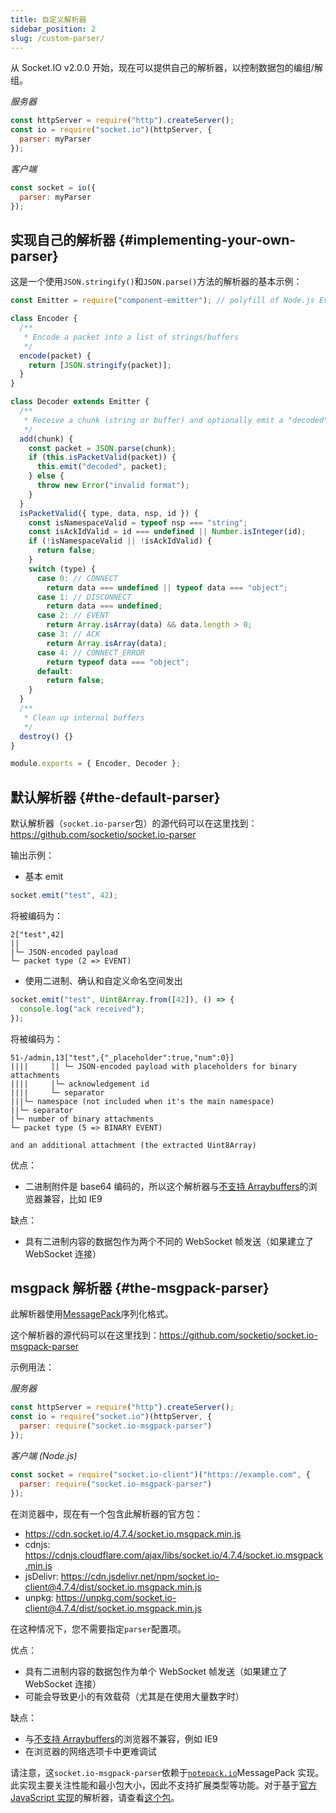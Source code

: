 ```yaml
---
title: 自定义解析器
sidebar_position: 2
slug: /custom-parser/
---
```


从 Socket.IO v2.0.0 开始，现在可以提供自己的解析器，以控制数据包的编组/解组。

*服务器*

```js
const httpServer = require("http").createServer();
const io = require("socket.io")(httpServer, {
  parser: myParser
});
```

*客户端*

```js
const socket = io({
  parser: myParser
});
```

## 实现自己的解析器 {#implementing-your-own-parser}

这是一个使用`JSON.stringify()`和`JSON.parse()`方法的解析器的基本示例：

```js
const Emitter = require("component-emitter"); // polyfill of Node.js EventEmitter in the browser 

class Encoder {
  /**
   * Encode a packet into a list of strings/buffers
   */
  encode(packet) {
    return [JSON.stringify(packet)];
  }
}

class Decoder extends Emitter {
  /**
   * Receive a chunk (string or buffer) and optionally emit a "decoded" event with the reconstructed packet
   */
  add(chunk) {
    const packet = JSON.parse(chunk);
    if (this.isPacketValid(packet)) {
      this.emit("decoded", packet);
    } else {
      throw new Error("invalid format");
    }
  }
  isPacketValid({ type, data, nsp, id }) {
    const isNamespaceValid = typeof nsp === "string";
    const isAckIdValid = id === undefined || Number.isInteger(id);
    if (!isNamespaceValid || !isAckIdValid) {
      return false;
    }
    switch (type) {
      case 0: // CONNECT
        return data === undefined || typeof data === "object";
      case 1: // DISCONNECT
        return data === undefined;
      case 2: // EVENT
        return Array.isArray(data) && data.length > 0;
      case 3: // ACK
        return Array.isArray(data);
      case 4: // CONNECT_ERROR
        return typeof data === "object";
      default:
        return false;
    }
  }
  /**
   * Clean up internal buffers
   */
  destroy() {}
}

module.exports = { Encoder, Decoder };
```

## 默认解析器 {#the-default-parser}

默认解析器（`socket.io-parser`包）的源代码可以在这里找到：https://github.com/socketio/socket.io-parser

输出示例：

- 基本 emit

```js
socket.emit("test", 42);
```

将被编码为：

```
2["test",42]
||
|└─ JSON-encoded payload
└─ packet type (2 => EVENT)
```

- 使用二进制、确认和自定义命名空间发出

```js
socket.emit("test", Uint8Array.from([42]), () => {
  console.log("ack received");
});
```

将被编码为：

```
51-/admin,13["test",{"_placeholder":true,"num":0}]
||||     || └─ JSON-encoded payload with placeholders for binary attachments
||||     |└─ acknowledgement id
||||     └─ separator
|||└─ namespace (not included when it's the main namespace)
||└─ separator
|└─ number of binary attachments
└─ packet type (5 => BINARY EVENT)

and an additional attachment (the extracted Uint8Array)
```

优点：

- 二进制附件是 base64 编码的，所以这个解析器与[不支持 Arraybuffers](https://caniuse.com/mdn-javascript_builtins_arraybuffer)的浏览器兼容，比如 IE9

缺点：

- 具有二进制内容的数据包作为两个不同的 WebSocket 帧发送（如果建立了 WebSocket 连接）

## msgpack 解析器 {#the-msgpack-parser}

此解析器使用[MessagePack](https://msgpack.org/)序列化格式。

这个解析器的源代码可以在这里找到：https://github.com/socketio/socket.io-msgpack-parser

示例用法：

*服务器*

```js
const httpServer = require("http").createServer();
const io = require("socket.io")(httpServer, {
  parser: require("socket.io-msgpack-parser")
});
```

*客户端 (Node.js)*

```js
const socket = require("socket.io-client")("https://example.com", {
  parser: require("socket.io-msgpack-parser")
});
```

在浏览器中，现在有一个包含此解析器的官方包：

- https://cdn.socket.io/4.7.4/socket.io.msgpack.min.js
- cdnjs: https://cdnjs.cloudflare.com/ajax/libs/socket.io/4.7.4/socket.io.msgpack.min.js
- jsDelivr: https://cdn.jsdelivr.net/npm/socket.io-client@4.7.4/dist/socket.io.msgpack.min.js
- unpkg: https://unpkg.com/socket.io-client@4.7.4/dist/socket.io.msgpack.min.js

在这种情况下，您不需要指定`parser`配置项。

优点：

- 具有二进制内容的数据包作为单个 WebSocket 帧发送（如果建立了 WebSocket 连接）
- 可能会导致更小的有效载荷（尤其是在使用大量数字时）

缺点：

- 与[不支持 Arraybuffers](https://caniuse.com/mdn-javascript_builtins_arraybuffer)的浏览器不兼容，例如 IE9
- 在浏览器的网络选项卡中更难调试

请注意，这`socket.io-msgpack-parser`依赖于[`notepack.io`](https://github.com/darrachequesne/notepack)MessagePack 实现。此实现主要关注性能和最小包大小，因此不支持扩展类型等功能。对于基于[官方 JavaScript 实现](https://github.com/msgpack/msgpack-javascript)的解析器，请查看[这个包](https://www.npmjs.com/package/@skgdev/socket.io-msgpack-javascript)。
